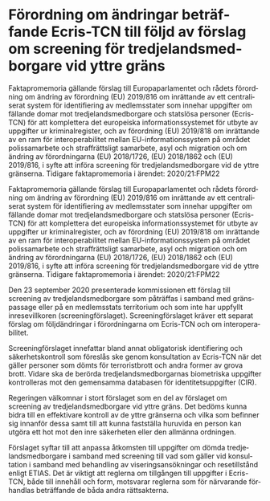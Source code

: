 # Förordning om änd­ringar beträf­fande Ecris-TCN till följd av för­slag om screening för tredje­lands­med­borgare vid yttre gräns

Faktapromemoria gällande förslag till Europa­parla­mentet och rådets förord­ning om ändring av förord­ning (EU) 2019/816 om inrät­tande av ett centrali­serat system för identifi­ering av med­lems­stater som inne­har upp­gifter om fällande domar mot tredje­lands­med­borgare och stats­lösa personer (Ecris-TCN) för att komplet­tera det europeiska informa­tions­systemet för utbyte av upp­gifter ur kriminal­register, och av förord­ning (EU) 2019/818 om inrät­tande av en ram för inter­opera­bilitet mellan EU-informations­system på området polis­samarbete och straff­rättsligt sam­arbete, asyl och migra­tion och om ändring av förord­ningarna (EU) 2018/1726, (EU) 2018/1862 och (EU) 2019/816, i syfte att införa screening för tredje­lands­med­borgare vid de yttre gränserna. Tidigare fakta­promemoria i ärendet: 2020/21:FPM22

Faktapromemoria gällande förslag till Europa­parla­mentet och rådets förord­ning om ändring av förord­ning (EU) 2019/816 om inrät­tande av ett centrali­serat system för identifi­ering av med­lems­stater som inne­har upp­gifter om fällande domar mot tredje­lands­med­borgare och stats­lösa personer (Ecris-TCN) för att komplet­tera det europeiska informa­tions­systemet för utbyte av upp­gifter ur kriminal­register, och av förord­ning (EU) 2019/818 om inrät­tande av en ram för inter­opera­bilitet mellan EU-informations­system på området polis­samarbete och straff­rättsligt sam­arbete, asyl och migra­tion och om ändring av förord­ningarna (EU) 2018/1726, (EU) 2018/1862 och (EU) 2019/816, i syfte att införa screening för tredje­lands­med­borgare vid de yttre gränserna. Tidigare fakta­promemoria i ärendet: 2020/21:FPM22

Den 23 september 2020 presen­terade kom­missio­nen ett förslag till screening av tredje­lands­med­borgare som påträffas i sam­band med gräns­passage eller på en medlems­stats terri­torium och som inte har uppfyllt inrese­villkoren (screening­förslaget). Screening­förslaget kräver ett separat förslag om följd­ändringar i förord­ningarna om Ecris-TCN och om inter­opera­bilitet.

Screening­förslaget inne­fattar bland annat obliga­torisk identifi­ering och säker­hets­kontroll som före­slås ske genom konsul­tation av Ecris-TCN när det gäller personer som dömts för terrorist­brott och andra former av grova brott. Vidare ska de berörda tredje­lands­med­borgarnas bio­metriska upp­gifter kontrolleras mot den gemen­samma data­basen för identitets­uppgifter (CIR).

Regeringen välkomnar i stort förslaget som en del av för­slaget om screening av tredje­lands­medborgare vid yttre gräns. Det bedöms kunna bidra till en effekti­vare kontroll av de yttre grän­serna och vilka som befinner sig innanför dessa samt till att kunna fast­ställa huruvida en person kan utgöra ett hot mot den inre säker­heten eller den all­männa ord­ningen.

Förslaget syftar till att anpassa åtkomsten till uppgifter om dömda tredje­lands­med­borgare i samband med screening till vad som gäller vid konsul­tation i samband med behand­ling av viserings­ansök­ningar och rese­tillstånd enligt ETIAS. Det är viktigt att reglerna om till­gången till uppgifter i Ecris-TCN, både till inne­håll och form, mot­svarar reglerna som för närvarande för­handlas beträf­fande de båda andra rätts­akterna.

